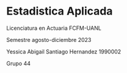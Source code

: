 # Estadistica Aplicada

Licenciatura en Actuaria FCFM-UANL

Semestre agosto-diciembre 2023

Yessica Abigail Santiago Hernandez 1990002

Grupo 44
